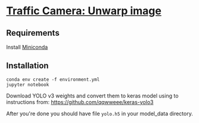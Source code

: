 # [Traffic Camera: Unwarp image](TrafficCamera_Unwarp_Image.md)

## Requirements

Install [Miniconda](https://conda.io/miniconda.html)

## Installation

```
conda env create -f environment.yml
jupyter notebook
```

Download YOLO v3 weights and convert them to keras model using to instructions from: https://github.com/qqwweee/keras-yolo3

After you're done you should have file `yolo.h5` in your model_data directory.